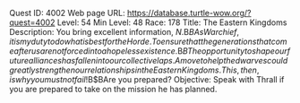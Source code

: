 Quest ID: 4002
Web page URL: https://database.turtle-wow.org/?quest=4002
Level: 54
Min Level: 48
Race: 178
Title: The Eastern Kingdoms
Description: You bring excellent information, $N.$B$BAs Warchief, it is my duty to do what is best for the Horde. To ensure that the generations that come after us are not forced into a hopeless existence.$B$BThe opportunity to shape our future alliances has fallen into our collective laps. A move to help the dwarves could greatly strengthen our relationships in the Eastern Kingdoms. This, then, is why you must not fail!$B$BAre you prepared?
Objective: Speak with Thrall if you are prepared to take on the mission he has planned.
